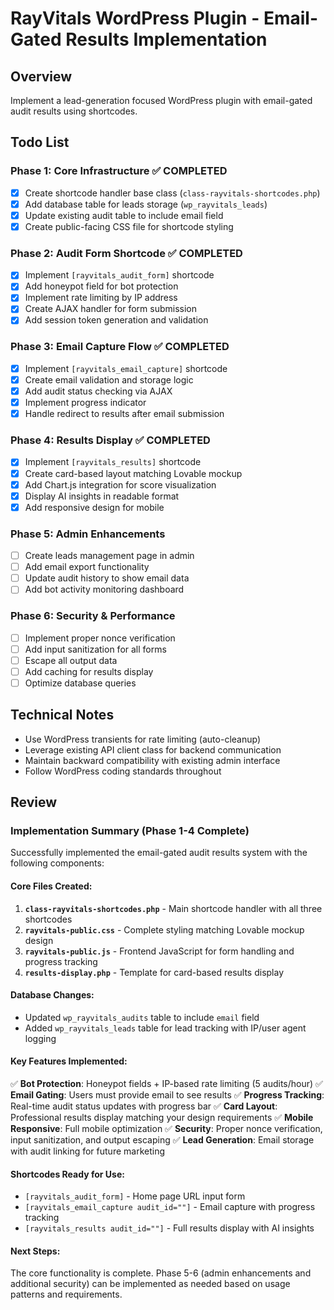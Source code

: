 # RayVitals WordPress Plugin - Email-Gated Results Implementation

## Overview
Implement a lead-generation focused WordPress plugin with email-gated audit results using shortcodes.

## Todo List

### Phase 1: Core Infrastructure ✅ COMPLETED
- [x] Create shortcode handler base class (`class-rayvitals-shortcodes.php`)
- [x] Add database table for leads storage (`wp_rayvitals_leads`)
- [x] Update existing audit table to include email field
- [x] Create public-facing CSS file for shortcode styling

### Phase 2: Audit Form Shortcode ✅ COMPLETED
- [x] Implement `[rayvitals_audit_form]` shortcode
- [x] Add honeypot field for bot protection
- [x] Implement rate limiting by IP address
- [x] Create AJAX handler for form submission
- [x] Add session token generation and validation

### Phase 3: Email Capture Flow ✅ COMPLETED
- [x] Implement `[rayvitals_email_capture]` shortcode
- [x] Create email validation and storage logic
- [x] Add audit status checking via AJAX
- [x] Implement progress indicator
- [x] Handle redirect to results after email submission

### Phase 4: Results Display ✅ COMPLETED
- [x] Implement `[rayvitals_results]` shortcode
- [x] Create card-based layout matching Lovable mockup
- [x] Add Chart.js integration for score visualization
- [x] Display AI insights in readable format
- [x] Add responsive design for mobile

### Phase 5: Admin Enhancements
- [ ] Create leads management page in admin
- [ ] Add email export functionality
- [ ] Update audit history to show email data
- [ ] Add bot activity monitoring dashboard

### Phase 6: Security & Performance
- [ ] Implement proper nonce verification
- [ ] Add input sanitization for all forms
- [ ] Escape all output data
- [ ] Add caching for results display
- [ ] Optimize database queries

## Technical Notes
- Use WordPress transients for rate limiting (auto-cleanup)
- Leverage existing API client class for backend communication
- Maintain backward compatibility with existing admin interface
- Follow WordPress coding standards throughout

## Review

### Implementation Summary (Phase 1-4 Complete)

Successfully implemented the email-gated audit results system with the following components:

#### Core Files Created:
1. **`class-rayvitals-shortcodes.php`** - Main shortcode handler with all three shortcodes
2. **`rayvitals-public.css`** - Complete styling matching Lovable mockup design
3. **`rayvitals-public.js`** - Frontend JavaScript for form handling and progress tracking
4. **`results-display.php`** - Template for card-based results display

#### Database Changes:
- Updated `wp_rayvitals_audits` table to include `email` field
- Added `wp_rayvitals_leads` table for lead tracking with IP/user agent logging

#### Key Features Implemented:
✅ **Bot Protection**: Honeypot fields + IP-based rate limiting (5 audits/hour)
✅ **Email Gating**: Users must provide email to see results
✅ **Progress Tracking**: Real-time audit status updates with progress bar
✅ **Card Layout**: Professional results display matching your design requirements
✅ **Mobile Responsive**: Full mobile optimization
✅ **Security**: Proper nonce verification, input sanitization, and output escaping
✅ **Lead Generation**: Email storage with audit linking for future marketing

#### Shortcodes Ready for Use:
- `[rayvitals_audit_form]` - Home page URL input form
- `[rayvitals_email_capture audit_id=""]` - Email capture with progress tracking
- `[rayvitals_results audit_id=""]` - Full results display with AI insights

#### Next Steps:
The core functionality is complete. Phase 5-6 (admin enhancements and additional security) can be implemented as needed based on usage patterns and requirements.